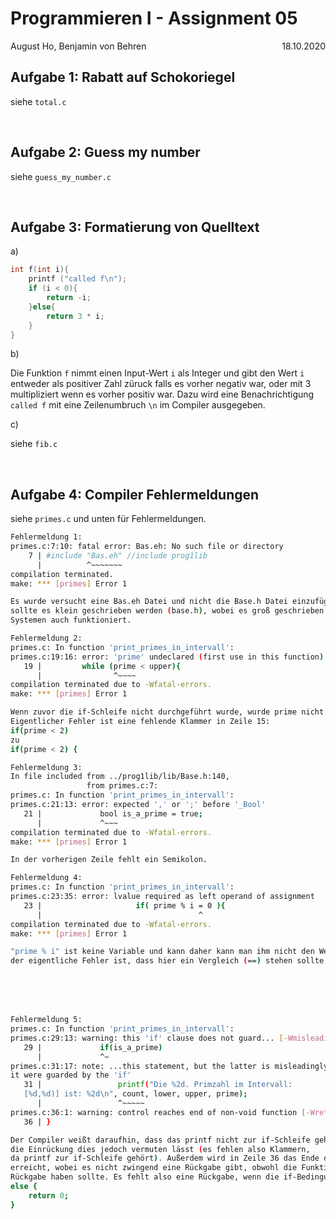 <h1> Programmieren I - Assignment 05 </h1>
<div style="float: left">August Ho, Benjamin von Behren</div>
<div style="float: right">18.10.2020</div>
<br>

## Aufgabe 1: Rabatt auf Schokoriegel

siehe `total.c`

<br>

## Aufgabe 2: Guess my number

siehe `guess_my_number.c`

<br>

## Aufgabe 3: Formatierung von Quelltext

a)

```c
int f(int i){
	printf ("called f\n");
	if (i < 0){
		return -i;
	}else{
		return 3 * i;
	}
}
```

b)

Die Funktion `f` nimmt einen Input-Wert `i` als Integer und gibt den Wert `i` entweder als positiver Zahl züruck falls es vorher negativ war, oder mit 3 multipliziert wenn es vorher positiv war. Dazu wird eine Benachrichtigung `called f` mit eine Zeilenumbruch `\n` im Compiler ausgegeben.

c)

siehe `fib.c`

<br>

## Aufgabe 4: Compiler Fehlermeldungen

siehe `primes.c` und unten für Fehlermeldungen.

```bash
Fehlermeldung 1:
primes.c:7:10: fatal error: Bas.eh: No such file or directory
    7 | #include "Bas.eh" //include prog1lib
      |          ^~~~~~~~
compilation terminated.
make: *** [primes] Error 1

Es wurde versucht eine Bas.eh Datei und nicht die Base.h Datei einzufügen. Außerdem
sollte es klein geschrieben werden (base.h), wobei es groß geschrieben auf manchen
Systemen auch funktioniert.
```

```bash
Fehlermeldung 2:
primes.c: In function 'print_primes_in_intervall':
primes.c:19:16: error: 'prime' undeclared (first use in this function)
   19 |         while (prime < upper){
      |                ^~~~~
compilation terminated due to -Wfatal-errors.
make: *** [primes] Error 1

Wenn zuvor die if-Schleife nicht durchgeführt wurde, wurde prime nicht deklariert.
Eigentlicher Fehler ist eine fehlende Klammer in Zeile 15:
if(prime < 2)
zu
if(prime < 2) {
```

```bash
Fehlermeldung 3:
In file included from ../prog1lib/lib/Base.h:140,
                 from primes.c:7:
primes.c: In function 'print_primes_in_intervall':
primes.c:21:13: error: expected ',' or ';' before '_Bool'
   21 |             bool is_a_prime = true;
      |             ^~~~
compilation terminated due to -Wfatal-errors.
make: *** [primes] Error 1

In der vorherigen Zeile fehlt ein Semikolon.
```

```bash
Fehlermeldung 4:
primes.c: In function 'print_primes_in_intervall':
primes.c:23:35: error: lvalue required as left operand of assignment
   23 |                     if( prime % i = 0 ){
      |                                   ^
compilation terminated due to -Wfatal-errors.
make: *** [primes] Error 1

"prime % i" ist keine Variable und kann daher kann man ihm nicht den Wert 0 zuordnen,
der eigentliche Fehler ist, dass hier ein Vergleich (==) stehen sollte.
```

<br>
<br>
<br>

```bash
Fehlermeldung 5:
primes.c: In function 'print_primes_in_intervall':
primes.c:29:13: warning: this 'if' clause does not guard... [-Wmisleading-indentation]
   29 |             if(is_a_prime)
      |             ^~
primes.c:31:17: note: ...this statement, but the latter is misleadingly indented as if
it were guarded by the 'if'
   31 |                 printf("Die %2d. Primzahl im Intervall:
   [%d,%d)] ist: %2d\n", count, lower, upper, prime);
      |                 ^~~~~~
primes.c:36:1: warning: control reaches end of non-void function [-Wreturn-type]
   36 | }

Der Compiler weißt daraufhin, dass das printf nicht zur if-Schleife gehört,
die Einrückung dies jedoch vermuten lässt (es fehlen also Klammern,
da printf zur if-Schleife gehört). Außerdem wird in Zeile 36 das Ende der Funktion
erreicht, wobei es nicht zwingend eine Rückgabe gibt, obwohl die Funktion eine
Rückgabe haben sollte. Es fehlt also eine Rückgabe, wenn die if-Bedingung falsch ist:
else {
    return 0;
}
```
